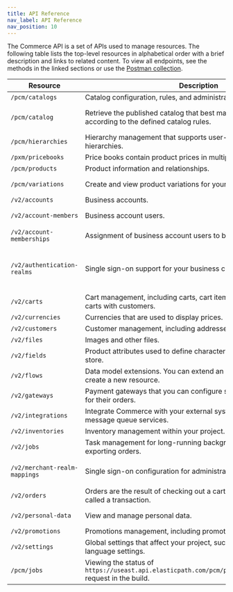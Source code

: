 ```yaml
---
title: API Reference
nav_label: API Reference
nav_position: 10
---
```


The Commerce API is a set of APIs used to manage resources. The following table lists the top-level resources in alphabetical order with a
brief description and links to related content. To view all endpoints, see the methods in the linked sections or use
the [Postman collection](/guides/Getting%20Started/api-overview/test-with-postman-collection).

| Resource                      | Description                                                                                                    | Links                                                                                                                                                                                                                                                                                  |
|-------------------------------|----------------------------------------------------------------------------------------------------------------|----------------------------------------------------------------------------------------------------------------------------------------------------------------------------------------------------------------------------------------------------------------------------------------|
| `/pcm/catalogs`               | Catalog configuration, rules, and administrator context.                                                       | [Catalogs](/docs/pxm/catalogs/catalog-configuration/catalog-configuration-overview)                                                                                                                                                                                                    |
| `/pcm/catalog`                | Retrieve the published catalog that best matches the shopper context according to the defined catalog rules.   | [Catalog by Shopper Context](/docs/pxm/catalogs/shopper-catalog/catalog-shopper-overview)                                                                                                                                                                                              |
| `/pcm/hierarchies`            | Hierarchy management that supports user-defined, structured hierarchies.                                       | [Hierarchies](/docs/pxm/hierarchies/hierarchies-api/hierarchies-api-overview)                                                                                                                                                                                                          |
| `/pxm/pricebooks`             | Price books contain product prices in multiple currencies.                                                     | [Price Books](/docs/pxm/pricebooks/pxm-pricebooks/pxm-pricebooks-overview)                                                                                                                                                                                                             |
| `/pcm/products`               | Product information and relationships.                                                                         | [Products](/docs/pxm/products/ep-pxm-products-api/pxm-products-api-overview)                                                                                                                                                                                                           |
| `/pcm/variations`             | Create and view product variations for your store.                                                             | [Product Variations](/docs/pxm/products/pxm-product-variations/pxm-product-variations-api/create-variation)                                                                                                                                                                            |
| `/v2/accounts`                | Business accounts.                                                                                             | [Accounts](/docs/commerce-cloud/accounts/accounts)                                                                                                                                                                                                                                     |
| `/v2/account-members`         | Business account users.                                                                                        | [Account Members](/docs/commerce-cloud/accounts/using-account-members-api/overview)                                                                                                                                                                                                    |
| `/v2/account-memberships`     | Assignment of business account users to business accounts                                                      | [Account Memberships](/docs/commerce-cloud/accounts/using-account-membership-api/overview)                                                                                                                                                                                             |
| `/v2/authentication-realms`   | Single sign-on support for your business customers.                                                            | [Authentication Realms](/guides/Getting%20Started/authentication/single-sign-on/authentication-realm-api/authentication-realm-api-overview), [OpenID Connect Profiles](/guides/Getting%20Started/authentication/single-sign-on/openid-connect-profiles-api/openid-connect-profiles-api-overview) |
| `/v2/carts`                   | Cart management, including carts, cart items, and taxes. Associate carts with customers.                       | [Carts](/docs/carts-orders/carts/cart-management/cart-management-overview)                                                                                                                                                                                                           |
| `/v2/currencies`              | Currencies that are used to display prices.                                                                    | [Currencies](/docs/pxm/currencies/currencies)                                                                                                                                                                                                                                          |
| `/v2/customers`               | Customer management, including addresses and orders.                                                           | [Customers](/docs/customer-management/customer-managment-api/customer-management-api-overview)                                                                                                                                                                          |
| `/v2/files`                   | Images and other files.                                                                                        | [Files](/docs/pxm/products/product-assets/files-overview)                                                                                                                                                                                                                              |
| `/v2/fields`                  | Product attributes used to define characteristics of products in a store.                                      | [Create an attribute](/docs/pxm/products/extending-pxm-products/pxm-product-attributes-api/create-attribute)                                                                                                                                                                           |
| `/v2/flows`                   | Data model extensions. You can extend an existing resource or create a new resource.                           | [Custom Data (Flows)](/docs/commerce-cloud/custom-data/custom-data-flows-api/custom-data-flows-api-overview)                                                                                                                                                                           |
| `/v2/gateways`                | Payment gateways that you can configure so that customers can pay for their orders.                            | [Gateways](/docs/commerce-cloud/payments/payments)                                                                                                                                                                                                                                     |
| `/v2/integrations`            | Integrate Commerce with your external systems using webhooks and message queue services.                       | [Integrations](/docs/commerce-cloud/integrations/integrations)                                                                                                                                                                                                                         |
| `/v2/inventories`             | Inventory management within your project.                                                                      | [Inventories](/docs/pxm/inventories/inventory-api-overview)                                                                                                                                                                                                                            |
| `/v2/jobs`                    | Task management for long-running background tasks, such as exporting orders.                                   | [Jobs](/docs/pxm/jobs-api/overview)                                                                                                                                                                                                                                                    |
| `/v2/merchant-realm-mappings` | Single sign-on configuration for administrators and developers.                                                | [Merchant Realm Mapping](/guides/Getting%20Started/authentication/single-sign-on/merchant-realm-mappings/merchant-realm-mappings-overview)                                                                                                                                                  |
| `/v2/orders`                  | Orders are the result of checking out a cart. A payment for an order is called a transaction.                  | [Orders](/docs/carts-orders/orders/orders-api/orders-api-overview), [Transactions](/docs/carts-orders/payments/transactions/transactions-overview)                                                                                                                                 |
| `/v2/personal-data`           | View and manage personal data.                                                                                 | [Logs](/docs/personal-data/personal-data-logs-api/personal-data-logs-api-overview), [Related Data Entries](/docs/personal-data/personal-data-related-data-entries-api/personal-data-related-entries-overview)                                            |
| `/v2/promotions`              | Promotions management, including promotion codes.                                                              | [Promotions](/docs/promotions/promotions-overview)                                                                                                                                                                                                                      |
| `/v2/settings`                | Global settings that affect your project, such as page length and language settings.                           | [Settings](/docs/commerce-cloud/global-project-settings/settings-overview)                                                                                                                                                                                                             |
| `/pcm/jobs`                   | Viewing the status of `https://useast.api.elasticpath.com/pcm/products/:productId/build` request in the build. | [Jobs](/docs/pxm/jobs-api/get-a-job)                                                                                                                                                                                                                                                   |
